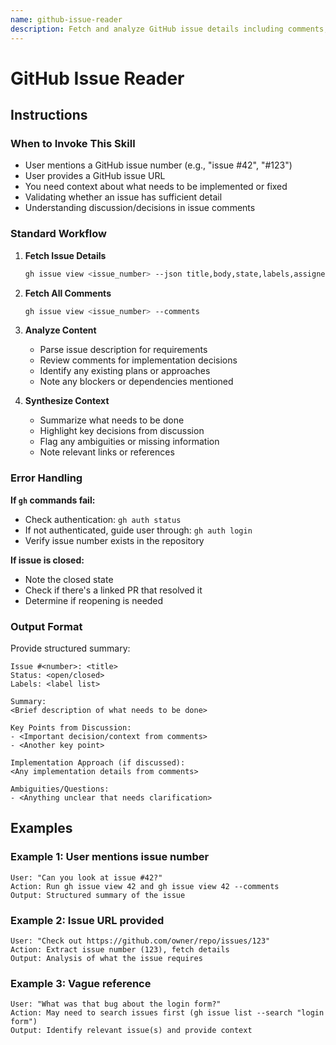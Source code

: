 ```yaml
---
name: github-issue-reader
description: Fetch and analyze GitHub issue details including comments, metadata, and discussion context. Use when user mentions issue numbers, URLs, or you need to understand implementation requirements from a GitHub issue.
---
```


# GitHub Issue Reader

## Instructions

### When to Invoke This Skill
- User mentions a GitHub issue number (e.g., "issue #42", "#123")
- User provides a GitHub issue URL
- You need context about what needs to be implemented or fixed
- Validating whether an issue has sufficient detail
- Understanding discussion/decisions in issue comments

### Standard Workflow

1. **Fetch Issue Details**
   ```bash
   gh issue view <issue_number> --json title,body,state,labels,assignees,createdAt,updatedAt
   ```

2. **Fetch All Comments**
   ```bash
   gh issue view <issue_number> --comments
   ```

3. **Analyze Content**
   - Parse issue description for requirements
   - Review comments for implementation decisions
   - Identify any existing plans or approaches
   - Note any blockers or dependencies mentioned

4. **Synthesize Context**
   - Summarize what needs to be done
   - Highlight key decisions from discussion
   - Flag any ambiguities or missing information
   - Note relevant links or references

### Error Handling

**If `gh` commands fail:**
- Check authentication: `gh auth status`
- If not authenticated, guide user through: `gh auth login`
- Verify issue number exists in the repository

**If issue is closed:**
- Note the closed state
- Check if there's a linked PR that resolved it
- Determine if reopening is needed

### Output Format

Provide structured summary:
```
Issue #<number>: <title>
Status: <open/closed>
Labels: <label list>

Summary:
<Brief description of what needs to be done>

Key Points from Discussion:
- <Important decision/context from comments>
- <Another key point>

Implementation Approach (if discussed):
<Any implementation details from comments>

Ambiguities/Questions:
- <Anything unclear that needs clarification>
```

## Examples

### Example 1: User mentions issue number
```
User: "Can you look at issue #42?"
Action: Run gh issue view 42 and gh issue view 42 --comments
Output: Structured summary of the issue
```

### Example 2: Issue URL provided
```
User: "Check out https://github.com/owner/repo/issues/123"
Action: Extract issue number (123), fetch details
Output: Analysis of what the issue requires
```

### Example 3: Vague reference
```
User: "What was that bug about the login form?"
Action: May need to search issues first (gh issue list --search "login form")
Output: Identify relevant issue(s) and provide context
```
